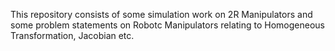 This repository consists of some simulation work on 2R Manipulators and some problem statements on Robotc Manipulators relating to Homogeneous Transformation, Jacobian etc.
